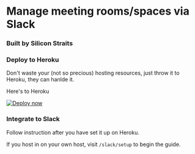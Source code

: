 # Manage meeting rooms/spaces via Slack

### Built by Silicon Straits

### Deploy to Heroku

Don't waste your (not so precious) hosting resources, just throw it to Heroku, they can hanlde it.

Here's to Heroku

[![Deploy now](https://www.herokucdn.com/deploy/button.svg)](https://www.heroku.com/deploy/?template=https://github.com/siliconstraits/meeting-spaces/tree/master)

### Integrate to Slack

Follow instruction after you have set it up on Heroku.

If you host in on your own host, visit `/slack/setup` to begin the guide.